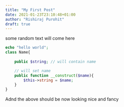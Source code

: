 ```yaml
---
title: "My First Post"
date: 2021-01-23T23:10:48+01:00
author: "Rishiraj Purohit"
draft: true
---
```

some random text will come here
```php
echo "hello world";
class Name{
    
    public $string; // will contain name

    // will set name
    public function __construct($name){
        $this->string = $name;
    }
}
```

Adnd the above should be now looking nice and fancy
